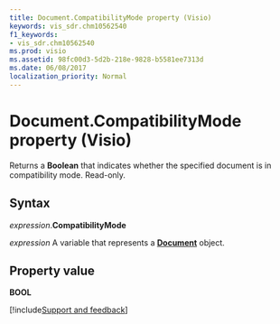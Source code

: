 ```yaml
---
title: Document.CompatibilityMode property (Visio)
keywords: vis_sdr.chm10562540
f1_keywords:
- vis_sdr.chm10562540
ms.prod: visio
ms.assetid: 98fc00d3-5d2b-218e-9828-b5581ee7313d
ms.date: 06/08/2017
localization_priority: Normal
---
```



# Document.CompatibilityMode property (Visio)

Returns a **Boolean** that indicates whether the specified document is in compatibility mode. Read-only.


## Syntax

_expression_.**CompatibilityMode**

_expression_ A variable that represents a **[Document](Visio.Document.md)** object.


## Property value

**BOOL**




[!include[Support and feedback](~/includes/feedback-boilerplate.md)]